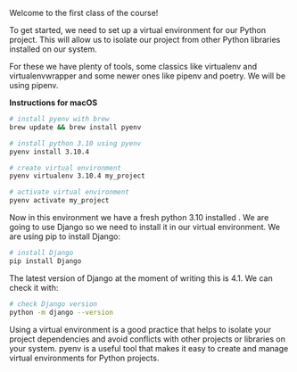 Welcome to the first class of the course!

To get started, we need to set up a virtual environment for our Python project. This will allow us to isolate our project from other Python libraries installed on our system.

For these we have plenty of tools, some classics like virtualenv and virtualenvwrapper and some newer ones like pipenv and poetry. 
We will be using pipenv.


**Instructions for macOS**

```bash
# install pyenv with brew
brew update && brew install pyenv
```

```bash
# install python 3.10 using pyenv
pyenv install 3.10.4
```

```bash
# create virtual environment
pyenv virtualenv 3.10.4 my_project
```


```bash
# activate virtual environment
pyenv activate my_project
```

Now in this environment we have a fresh python 3.10 installed . We are going to use Django so we need to install it in our virtual environment. We are using pip to install Django:

```bash
# install Django
pip install Django
```

The latest version of Django at the moment of writing this is 4.1. We can check it with:

```bash
# check Django version
python -m django --version
```

Using a virtual environment is a good practice that helps to isolate your project dependencies and avoid conflicts with other projects or libraries on your system. pyenv is a useful tool that makes it easy to create and manage virtual environments for Python projects.